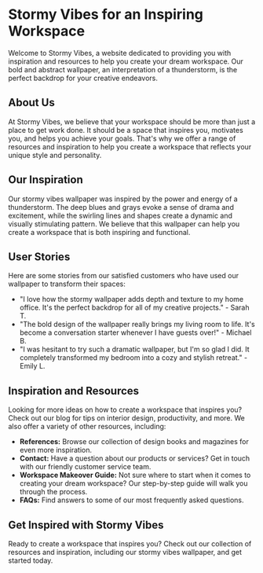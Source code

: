 <!--font:Poppins-->

# Stormy Vibes for an Inspiring Workspace

Welcome to Stormy Vibes, a website dedicated to providing you with inspiration and resources to help you create your dream workspace. Our bold and abstract wallpaper, an interpretation of a thunderstorm, is the perfect backdrop for your creative endeavors.

## About Us

At Stormy Vibes, we believe that your workspace should be more than just a place to get work done. It should be a space that inspires you, motivates you, and helps you achieve your goals. That's why we offer a range of resources and inspiration to help you create a workspace that reflects your unique style and personality.

## Our Inspiration

Our stormy vibes wallpaper was inspired by the power and energy of a thunderstorm. The deep blues and grays evoke a sense of drama and excitement, while the swirling lines and shapes create a dynamic and visually stimulating pattern. We believe that this wallpaper can help you create a workspace that is both inspiring and functional.

## User Stories

Here are some stories from our satisfied customers who have used our wallpaper to transform their spaces:

- "I love how the stormy wallpaper adds depth and texture to my home office. It's the perfect backdrop for all of my creative projects." - Sarah T.
- "The bold design of the wallpaper really brings my living room to life. It's become a conversation starter whenever I have guests over!" - Michael B.
- "I was hesitant to try such a dramatic wallpaper, but I'm so glad I did. It completely transformed my bedroom into a cozy and stylish retreat." - Emily L.

## Inspiration and Resources

Looking for more ideas on how to create a workspace that inspires you? Check out our blog for tips on interior design, productivity, and more. We also offer a variety of other resources, including:

- **References:** Browse our collection of design books and magazines for even more inspiration.
- **Contact:** Have a question about our products or services? Get in touch with our friendly customer service team.
- **Workspace Makeover Guide:** Not sure where to start when it comes to creating your dream workspace? Our step-by-step guide will walk you through the process.
- **FAQs:** Find answers to some of our most frequently asked questions.

## Get Inspired with Stormy Vibes

Ready to create a workspace that inspires you? Check out our collection of resources and inspiration, including our stormy vibes wallpaper, and get started today.

<!--

Write me content for website with wallpaper which alt text is:

"An abstract interpretation of a thunderstorm"

The name/title of the page should not be 1:1 copy of the alt text but rather a real content of the website which is using this wallpaper.

- Use markdown format 
- Start with heading
- Heading should be short and concise
- The content should look like a real website 
- The website should not be about the wallpaper, wallpaper is just a related background
- Heading should be contain work "wallpaper" or "background"
- Include real sections like references, contact, user stories, etc. use things relevant to the page purpose.
- Feel free to use structure like headings, bullets, numbering, blockquotes, paragraphs, horizontal lines, etc.
- You can use formatting like bold or _italic_
- You can include UTF-8 emojis
- Links should be only #hash anchors (and you can refer to the document itself)
- Do not include images


---


# Stormy Vibes: A Bold Wallpaper for Your Creative Space

Welcome to Stormy Vibes, a website dedicated to providing you with inspiration and resources to help you create your dream workspace. Our bold and abstract wallpaper, an interpretation of a thunderstorm, is the perfect backdrop for your creative endeavors.

## About the Wallpaper

Our wallpaper features a unique abstract design that captures the essence of a thunderstorm. The deep blues and grays evoke a sense of power and energy, while the swirling lines and shapes create a dynamic and visually stimulating pattern. Whether you're looking to add some drama to your home office or create a bold accent wall in your living room, our wallpaper is sure to make a statement.

## User Stories

Here are some stories from our satisfied customers who have used our wallpaper to transform their spaces:

- "I love how the stormy wallpaper adds depth and texture to my home office. It's the perfect backdrop for all of my creative projects." - Sarah T.
- "The bold design of the wallpaper really brings my living room to life. It's become a conversation starter whenever I have guests over!" - Michael B.
- "I was hesitant to try such a dramatic wallpaper, but I'm so glad I did. It completely transformed my bedroom into a cozy and stylish retreat." - Emily L.

## Inspiration and Resources

Looking for more ideas on how to incorporate our stormy wallpaper into your space? Check out our blog for tips on interior design, DIY projects, and more. We also offer a variety of other resources, including:

- **References:** Browse our collection of design books and magazines for even more inspiration.
- **Contact:** Have a question about our products or services? Get in touch with our friendly customer service team.
- **Installation Guide:** Not sure how to install wallpaper? Our step-by-step guide will walk you through the process.
- **FAQs:** Find answers to some of our most frequently asked questions.

## Get Your Stormy Vibes Wallpaper Today

Ready to add some drama to your space? Order your stormy vibes wallpaper today and get ready to create your dream workspace.


---


Heading should not include word "wallpaper". The website should not be about the wallpaper itself, wallpaper is just a related background, rewrite whole content.


---


# Creating a Bold and Inspiring Workspace with Stormy Vibes

Welcome to Stormy Vibes, a website dedicated to providing you with inspiration and resources to help you create your dream workspace. Our bold and abstract wallpaper, an interpretation of a thunderstorm, is the perfect backdrop for your creative endeavors.

## About Us

At Stormy Vibes, we believe that your workspace should be more than just a place to get work done. It should be a space that inspires you, motivates you, and helps you achieve your goals. That's why we offer a range of resources and inspiration to help you create a workspace that reflects your unique style and personality.

## Our Inspiration

Our stormy vibes wallpaper was inspired by the power and energy of a thunderstorm. The deep blues and grays evoke a sense of drama and excitement, while the swirling lines and shapes create a dynamic and visually stimulating pattern. We believe that this wallpaper can help you create a workspace that is both inspiring and functional.

## User Stories

Here are some stories from our satisfied customers who have used our wallpaper to transform their spaces:

- "I love how the stormy wallpaper adds depth and texture to my home office. It's the perfect backdrop for all of my creative projects." - Sarah T.
- "The bold design of the wallpaper really brings my living room to life. It's become a conversation starter whenever I have guests over!" - Michael B.
- "I was hesitant to try such a dramatic wallpaper, but I'm so glad I did. It completely transformed my bedroom into a cozy and stylish retreat." - Emily L.

## Inspiration and Resources

Looking for more ideas on how to create a workspace that inspires you? Check out our blog for tips on interior design, productivity, and more. We also offer a variety of other resources, including:

- **References:** Browse our collection of design books and magazines for even more inspiration.
- **Contact:** Have a question about our products or services? Get in touch with our friendly customer service team.
- **Workspace Makeover Guide:** Not sure where to start when it comes to creating your dream workspace? Our step-by-step guide will walk you through the process.
- **FAQs:** Find answers to some of our most frequently asked questions.

## Get Inspired with Stormy Vibes

Ready to create a workspace that inspires you? Check out our collection of resources and inspiration, including our stormy vibes wallpaper, and get started today.


---


Write me a Google font which is best fitting for the website.

Pick from the list:
- Creepster
- Lobster
- IBM Plex Sans
- Poppins
- Lato
- Playfair Display
- Cabin
- Open Sans
- Dancing Script
- Raleway
- Roboto
- Alegreya
- Great Vibes
- Barlow Condensed
- Futura
- Orbitron
- Cinzel
- Exo 2
- Cinzel Decorative
- Inter
- Montserrat
- Cormorant Garamond


Write just the font name nothing else.


---


Poppins

-->
